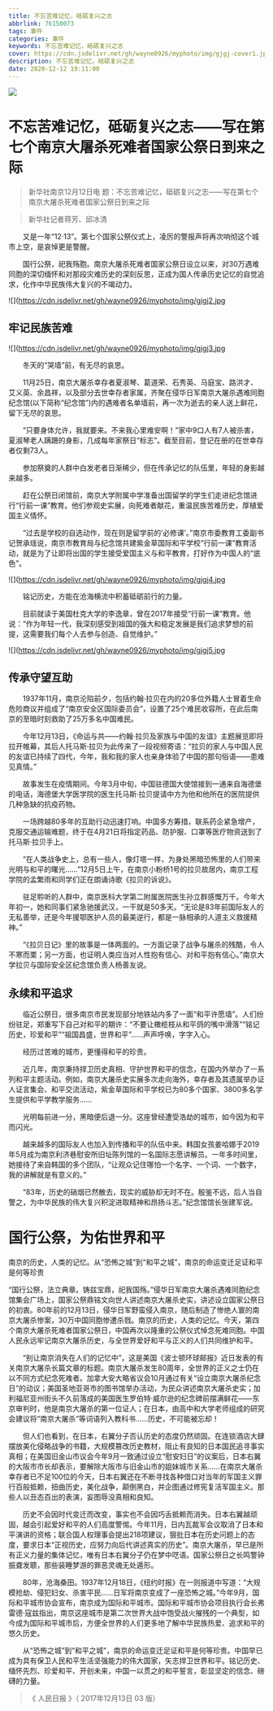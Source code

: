 ```yaml
---
title: 不忘苦难记忆，砥砺复兴之志
abbrlink: 76150073
tags: 事件
categories: 事件
keywords: 不忘苦难记忆，砥砺复兴之志
cover: https://cdn.jsdelivr.net/gh/wayne0926/myphoto/img/gjgj-cover1.jpg
description: 不忘苦难记忆，砥砺复兴之志
date: 2020-12-12 19:11:00
---
```

![](https://cdn.jsdelivr.net/gh/wayne0926/myphoto/img/gjgj1.jpg)

# 不忘苦难记忆，砥砺复兴之志——写在第七个南京大屠杀死难者国家公祭日到来之际

>  新华社南京12月12日电 题：不忘苦难记忆，砥砺复兴之志——写在第七个南京大屠杀死难者国家公祭日到来之际

>  新华社记者蒋芳、邱冰清

　　又是一年“12·13”。第七个国家公祭仪式上，凌厉的警报声将再次响彻这个城市上空，是哀悼更是警醒。

　　国行公祭，祀我殇胞。南京大屠杀死难者国家公祭日设立以来，对30万遇难同胞的深切缅怀和对那段灾难历史的深刻反思，正成为国人传承历史记忆的自觉追求，化作中华民族伟大复兴的不竭动力。

![](https://cdn.jsdelivr.net/gh/wayne0926/myphoto/img/gjgj2.jpg

## 牢记民族苦难

![](https://cdn.jsdelivr.net/gh/wayne0926/myphoto/img/gjgj3.jpg

　　冬天的“哭墙”前，有无尽的哀思。

　　11月25日，南京大屠杀幸存者夏淑琴、葛道荣、石秀英、马庭宝、路洪才、艾义英、余昌祥，以及部分去世幸存者家属，齐聚在侵华日军南京大屠杀遇难同胞纪念馆(以下简称“纪念馆”)内的遇难者名单墙前，再一次为逝去的亲人送上鲜花，留下无尽的哀思。

　　“只要身体允许，我就要来。不来我心里难安啊！”家中9口人有7人被杀害，夏淑琴老人蹒跚的身影，几成每年家祭日“标志”。截至目前，登记在册的在世幸存者仅剩73人。

　　参加祭奠的人群中白发老者日渐稀少，但在传承记忆的队伍里，年轻的身影越来越多。

　　赶在公祭日闭馆前，南京大学附属中学准备出国留学的学生们走进纪念馆进行“行前一课”教育。他们参观史实展，向死难者献花，重温民族苦难历史，厚植爱国主义情怀。

　　“过去是学校的自选动作，现在则是留学前的‘必修课’。”南京市委教育工委副书记贺承瑶说，南京市教育局与纪念馆共建紫金草国际和平学校“行前一课”教育活动，就是为了让即将出国的学生接受爱国主义与和平教育，打好作为中国人的“底色”。

![](https://cdn.jsdelivr.net/gh/wayne0926/myphoto/img/gjgj4.jpg

　　铭记历史，方能在沧海横流中积蓄砥砺前行的力量。

　　目前就读于美国杜克大学的李逸章，曾在2017年接受“行前一课”教育。他说：“作为年轻一代，我深刻感受到祖国的强大和稳定发展是我们追求梦想的前提，这需要我们每个人去参与创造、自觉维护。”

![](https://cdn.jsdelivr.net/gh/wayne0926/myphoto/img/gjgj5.jpg

## 传承守望互助

　　1937年11月，南京沦陷前夕，包括约翰·拉贝在内的20多位外籍人士冒着生命危险商议并组成了“南京安全区国际委员会”，设置了25个难民收容所，在此后南京的至暗时刻救助了25万多名中国难民。

　　今年12月13日，《命运与共——约翰·拉贝及家族与中国的友谊》主题展览即将拉开帷幕，其后人托马斯·拉贝为此传来了一段视频寄语：“拉贝的家人与中国人民的友谊已持续了四代，今年，我和我的家人也亲身体验了中国的那句俗语——患难见真情。”

　　故事发生在疫情期间。今年3月中旬，中国驻德国大使馆接到一通来自海德堡的电话，海德堡大学医学院的医生托马斯·拉贝提请中方为他和他所在的医院提供几种急缺的抗疫药物。

　　一场跨越80多年的互助行动迅速打响。中国多方筹措，联系药企紧急增产，克服交通运输难题，终于在4月21日将指定药品、防护服、口罩等医疗物资送到了托马斯·拉贝手上。

　　“在人类战争史上，总有一些人，像灯塔一样，为身处黑暗恐怖里的人们带来光明与和平的曙光……”12月5日上午，在南京小粉桥1号的拉贝故居内，南京工程学院的孟繁雨和同学们正在朗诵诗歌《拉贝的诉说》。

　　驻足聆听的人群中，南京医科大学第二附属医院医生孙立群感慨万千。今年大年初一，她和同事们紧急驰援武汉，一干就是50多天。“无论是83年前国际友人的无私善举，还是今年援鄂医护人员的最美逆行，都是一脉相承的人道主义救援精神。”

　　“《拉贝日记》里的故事是一体两面的。一方面记录了战争与屠杀的残酷，令人不寒而栗；另一方面，也证明人类应当对人性抱有信心、对和平抱有信心。”南京大学拉贝与国际安全区纪念馆负责人杨善友说。

## 永续和平追求

　　临近公祭日，很多南京市民发现部分地铁站内多了一面“和平许愿墙”。人们纷纷驻足，郑重写下自己对和平的期许：“不要让橄榄枝从和平鸽的嘴中滑落”“铭记历史，珍爱和平”“祖国昌盛，世界和平”……声声呼唤，字字入心。

　　经历过苦难的城市，更懂得和平的珍贵。

　　近几年，南京秉持捍卫历史真相、守护世界和平的信念，在国内外举办了一系列和平主题活动。例如，南京大屠杀史实展多次走向海外，幸存者及其遗属举办证人证言集会、和平交流活动，紫金草国际和平学校已为80多个国家、3800多名学生提供和平学教学服务……

　　光明每前进一分，黑暗便后退一分。这座曾经遭受浩劫的城市，如今因为和平而闪光。

　　越来越多的国际友人也加入到传播和平的队伍中来。韩国女孩姜哈娜于2019年5月成为南京利济巷慰安所旧址陈列馆的一名国际志愿讲解员。一年多时间里，她接待了来自韩国的多个团队，“让观众记住哪怕一个名字、一个词、一个数字，我的讲解就是有意义的。”

　　“83年，历史的硝烟已然散去，现实的威胁却无时不在。殷鉴不远，后人当自警之，为中华民族的伟大复兴积淀进取精神和昂扬斗志。”纪念馆馆长张建军说。

# 国行公祭，为佑世界和平

   南京的历史，人类的记忆。从“恐怖之城”到“和平之城”，南京的命运变迁足证和平是何等珍贵

   “国行公祭，法立典章。铸兹宝鼎，祀我国殇。”侵华日军南京大屠杀遇难同胞纪念馆集会广场上，国家公祭鼎铭文向世人讲述南京大屠杀史实，讲述设立国家公祭日的初衷。80年前的12月13日，侵华日军野蛮侵入南京，随后制造了惨绝人寰的南京大屠杀惨案，30万中国同胞惨遭杀戮。南京的历史，人类的记忆。今天，第四个南京大屠杀死难者国家公祭日，中国再次以隆重的公祭仪式悼念死难同胞。中国人民永远牢记南京大屠杀历史，与全世界爱好和平与正义的人们共同维护和平。

　　“别让南京消失在人们的记忆中”，这是美国《波士顿环球邮报》近日发表的有关南京大屠杀长篇文章的标题。南京大屠杀发生80周年，全世界的正义之士仍在以不同方式纪念死难者。加拿大安大略省议会10月通过有关“设立南京大屠杀纪念日”的动议；美国圣地亚哥市的图书馆举办活动，为民众讲述南京大屠杀史实；加利福尼亚州街头不久前落成的美国医生罗伯特·威尔逊的纪念碑前摆满鲜花——东京审判时，他是南京大屠杀的第一位证人；在日本，由高中和大学老师组成的研究会建议将“南京大屠杀”等词语列入教科书……历史，不可能被忘却！

　　但人们也看到，在日本，右翼分子否认历史的态度仍然顽固。在连锁酒店大肆摆放美化侵略战争的书籍，大规模篡改历史教材，阻止有良知的日本国民追寻事实真相；在美国旧金山市议会今年9月一致通过设立“慰安妇日”的议案后，日本右翼的大阪市市长却表示，要解除大阪市与旧金山市的姐妹城市关系……在南京大屠杀幸存者已不足100位的今天，日本右翼还在不断寻找各种借口对当年的军国主义罪行百般抵赖，扭曲历史，美化战争，颠倒黑白，并企图通过修宪复活军国主义。那些人以丑态百出的表演，妄图辱没真相和良知。

　　历史不会因时代变迁而改变，事实也不会因巧舌抵赖而消失。日本右翼越顽固，越会引起爱好和平的人们高度警惕。今年11月，日内瓦裁军会议取消了日本和平演讲的资格；联合国人权理事会提出218项建议，狠批日本在历史问题上的态度，要求日本“正视历史，应努力向后代讲述真实的历史”。南京大屠杀，早已是所有正义力量的集体记忆，唯有日本右翼分子仍在梦中呓语。国家公祭日之长鸣警钟振聋发聩，那些装睡梦游的罪恶灵魂无处遁形。

　　80年，沧海桑田。1937年12月18日，《纽约时报》在一则报道中写道：“大规模抢劫、侵犯妇女、杀害平民……日军将南京变成了一座恐怖之城。”今年9月，国际和平城市协会宣布，南京成为国际和平城市。国际和平城市协会项目执行会长弗雷德·寇兹指出，南京这座城市是第二次世界大战中饱受战火摧残的一个典型，如今成为国际和平城市后，方便全世界的人们更多地了解中华民族热爱、追求和平的悠久历史。

　　从“恐怖之城”到“和平之城”，南京的命运变迁足证和平是何等珍贵。中国早已成为具有保卫人民和平生活坚强能力的伟大国家，矢志捍卫世界和平。铭记历史、缅怀先烈、珍爱和平、开创未来，中国一以贯之的和平誓言，彰显坚定的信念、磅礴的力量。

> 《 人民日报 》（ 2017年12月13日 03 版）
